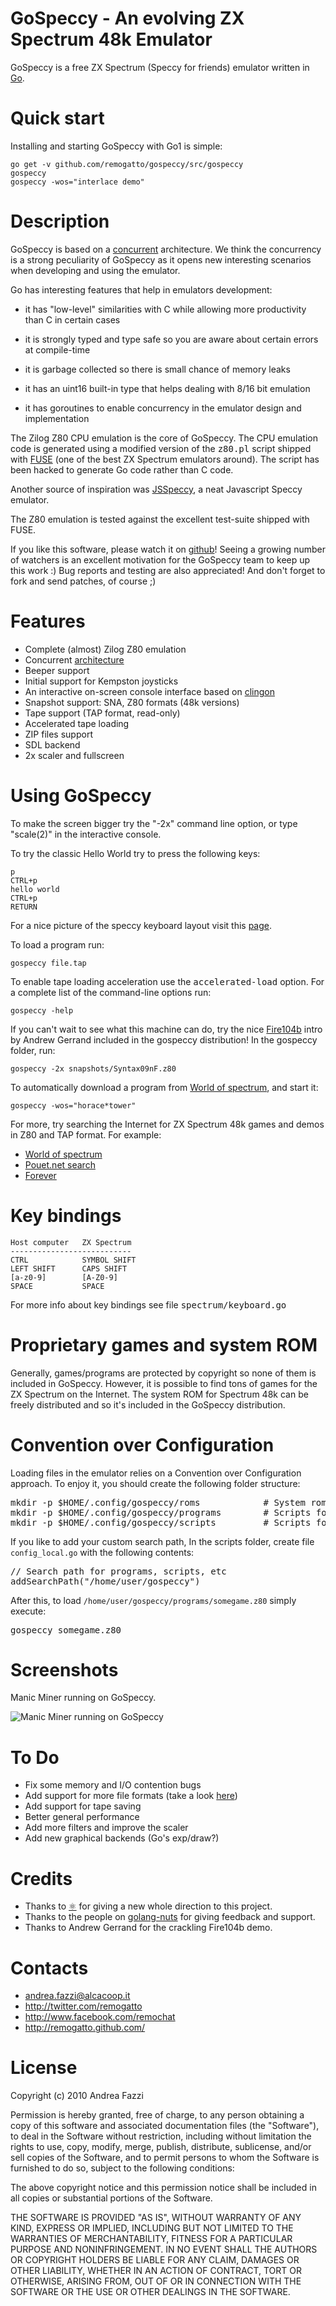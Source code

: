 # GoSpeccy - An evolving ZX Spectrum 48k Emulator

GoSpeccy is a free ZX Spectrum (Speccy for friends) emulator
written in [Go](http://golang.org).

# Quick start

Installing and starting GoSpeccy with Go1 is simple:

    go get -v github.com/remogatto/gospeccy/src/gospeccy
    gospeccy
    gospeccy -wos="interlace demo"

# Description

GoSpeccy is based on a [concurrent](http://github.com/remogatto/gospeccy/wiki/Architecture) architecture.
We think the concurrency is a strong peculiarity of GoSpeccy as it opens new
interesting scenarios when developing and using the emulator.

Go has interesting features that help in emulators development:
 
* it has "low-level" similarities with C while allowing more productivity
  than C in certain cases

* it is strongly typed and type safe so you are aware about certain errors at
  compile-time

* it is garbage collected so there is small chance of memory leaks

* it has an uint16 built-in type that helps dealing with 8/16 bit
  emulation

* it has goroutines to enable concurrency in the emulator design
  and implementation

The Zilog Z80 CPU emulation is the core of GoSpeccy. The CPU emulation
code is generated using a modified version of the <tt>z80.pl</tt> script
shipped with [FUSE](http://fuse-emulator.sourceforge.net/) (one of the best ZX
Spectrum emulators around). The script has been hacked to generate Go
code rather than C code.

Another source of inspiration was
[JSSpeccy](http://matt.west.co.tt/spectrum/jsspeccy/), a neat
Javascript Speccy emulator.

The Z80 emulation is tested against the excellent test-suite shipped
with FUSE.

If you like this software, please watch it on
[github](http://github.com/remogatto/gospeccy)! Seeing a growing
number of watchers is an excellent motivation for the GoSpeccy team to
keep up this work :) Bug reports and testing are also appreciated! And
don't forget to fork and send patches, of course ;)

# Features

* Complete (almost) Zilog Z80 emulation
* Concurrent [architecture](http://github.com/remogatto/gospeccy/wiki/Architecture)
* Beeper support
* Initial support for Kempston joysticks
* An interactive on-screen console interface based on [clingon](http://github.com/remogatto/clingon)
* Snapshot support: SNA, Z80 formats (48k versions)
* Tape support (TAP format, read-only)
* Accelerated tape loading
* ZIP files support
* SDL backend
* 2x scaler and fullscreen

# Using GoSpeccy

To make the screen bigger try the "-2x" command line option,
or type "scale(2)" in the interactive console.

To try the classic Hello World try to press the following keys:

    p
    CTRL+p
    hello world
    CTRL+p
    RETURN

For a nice picture of the speccy keyboard layout visit this
[page](http://www.guybrush.demon.co.uk/spectrum/docs/Basic.htm).

To load a program run:

    gospeccy file.tap

To enable tape loading acceleration use the <tt>accelerated-load</tt>
option. For a complete list of the command-line options run:

    gospeccy -help

If you can't wait to see what this machine can do, try the nice
[Fire104b](http://pouet.net/prod.php?which=54076) intro by Andrew
Gerrand included in the gospeccy distribution! In the gospeccy folder,
run:

    gospeccy -2x snapshots/Syntax09nF.z80

To automatically download a program from [World of spectrum](http://www.worldofspectrum.org),
and start it:

    gospeccy -wos="horace*tower"

For more, try searching the Internet for ZX Spectrum 48k
games and demos in Z80 and TAP format. For example:

* [World of spectrum](http://www.worldofspectrum.org/archive.html)
* [Pouet.net search](http://pouet.net/prodlist.php?platform[]=ZX+Spectrum)
* [Forever](http://forever.zeroteam.sk/download.htm)

# Key bindings

    Host computer   ZX Spectrum
    ---------------------------
    CTRL            SYMBOL SHIFT
    LEFT SHIFT      CAPS SHIFT
    [a-z0-9]        [A-Z0-9]
    SPACE           SPACE

For more info about key bindings see file <tt>spectrum/keyboard.go</tt>

# Proprietary games and system ROM

Generally, games/programs are protected by copyright so none of them
is included in GoSpeccy. However, it is possible to find tons of games for
the ZX Spectrum on the Internet. The system ROM for Spectrum 48k can be freely
distributed and so it's included in the GoSpeccy distribution.

# Convention over Configuration

Loading files in the emulator relies on a Convention over
Configuration approach. To enjoy it, you should create the following
folder structure:

<pre>
mkdir -p $HOME/.config/gospeccy/roms			# System roms folder
mkdir -p $HOME/.config/gospeccy/programs		# Scripts folder
mkdir -p $HOME/.config/gospeccy/scripts			# Scripts folder
</pre>

If you like to add your custom search path, In the scripts folder,
create file `config_local.go` with the following contents:

<pre>
// Search path for programs, scripts, etc
addSearchPath("/home/user/gospeccy")
</pre>

After this, to load `/home/user/gospeccy/programs/somegame.z80` simply execute:

<pre>
gospeccy somegame.z80
</pre>

# Screenshots

Manic Miner running on GoSpeccy.

![Manic Miner running on GoSpeccy](http://sites.google.com/site/remogatto/gospeccy_running_scaled.png)

# To Do

* Fix some memory and I/O contention bugs
* Add support for more file formats (take a look [here](http://www.worldofspectrum.org/faq/reference/formats.htm))
* Add support for tape saving
* Better general performance
* Add more filters and improve the scaler
* Add new graphical backends (Go's exp/draw?)

# Credits

* Thanks to [⚛](http://github.com/0xe2-0x9a-0x9b) for giving a new
  whole direction to this project.
* Thanks to the people on
  [golang-nuts](http://groups.google.com/group/golang-nuts) for giving
  feedback and support.
* Thanks to Andrew Gerrand for the crackling Fire104b demo.

# Contacts

* andrea.fazzi@alcacoop.it
* http://twitter.com/remogatto
* http://www.facebook.com/remochat
* http://remogatto.github.com/

# License

Copyright (c) 2010 Andrea Fazzi

Permission is hereby granted, free of charge, to any person obtaining
a copy of this software and associated documentation files (the
"Software"), to deal in the Software without restriction, including
without limitation the rights to use, copy, modify, merge, publish,
distribute, sublicense, and/or sell copies of the Software, and to
permit persons to whom the Software is furnished to do so, subject to
the following conditions:

The above copyright notice and this permission notice shall be
included in all copies or substantial portions of the Software.

THE SOFTWARE IS PROVIDED "AS IS", WITHOUT WARRANTY OF ANY KIND,
EXPRESS OR IMPLIED, INCLUDING BUT NOT LIMITED TO THE WARRANTIES OF
MERCHANTABILITY, FITNESS FOR A PARTICULAR PURPOSE AND
NONINFRINGEMENT. IN NO EVENT SHALL THE AUTHORS OR COPYRIGHT HOLDERS BE
LIABLE FOR ANY CLAIM, DAMAGES OR OTHER LIABILITY, WHETHER IN AN ACTION
OF CONTRACT, TORT OR OTHERWISE, ARISING FROM, OUT OF OR IN CONNECTION
WITH THE SOFTWARE OR THE USE OR OTHER DEALINGS IN THE SOFTWARE.

